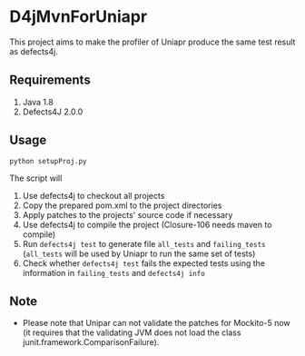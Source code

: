 # D4jMvnForUniapr

This project aims to make the profiler of Uniapr produce the same test result as defects4j.

## Requirements

1. Java 1.8
2. Defects4J 2.0.0

## Usage

```shell
python setupProj.py
```

The script will
1. Use defects4j to checkout all projects
2. Copy the prepared pom.xml to the project directories
3. Apply patches to the projects' source code if necessary
4. Use defects4j to compile the project (Closure-106 needs maven to compile)
5. Run `defects4j test` to generate file `all_tests` and `failing_tests` (`all_tests` will be used by Uniapr to run the same set of tests)
6. Check whether `defects4j test` fails the expected tests using the information in `failing_tests` and `defects4j info` 

## Note

- Please note that Unipar can not validate the patches for Mockito-5 now (it requires that the validating JVM does not load the class junit.framework.ComparisonFailure).